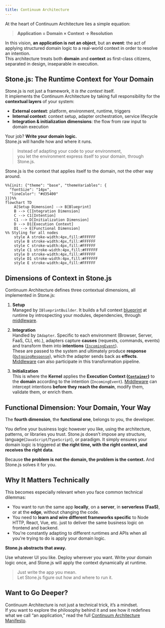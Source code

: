 ```yaml
---
title: Continuum Architecture
---
```


At the heart of Continuum Architecture lies a simple equation:

> **Application = Domain × Context → Resolution**

In this vision, **an application is not an object**, but an **event**: the act of applying structured domain logic to a real-world context in order to resolve an intention.  
This architecture treats both **domain** and **context** as first-class citizens, separated in design, inseparable in execution.

## Stone.js: The Runtime Context for Your Domain

Stone.js is not just a framework, it *is the context* itself.  
It implements the Continuum Architecture by taking full responsibility for the **contextual layers** of your system:

- **External context**: platform, environment, runtime, triggers  
- **Internal context**: context setup, adapter orchestration, service lifecycle  
- **Integration & initialization dimensions**: the flow from raw input to domain execution

Your job? **Write your domain logic.**  
Stone.js will handle how and where it runs.

> Instead of adapting your code to your environment,  
you let the environment express itself to your domain, through Stone.js.

Stone.js is the context that applies itself to the domain, not the other way around.

```mermaid
%%{init: {"theme": "base", "themeVariables": {
  "fontSize": "14px",
  "lineColor": "#d35400"
}}}%%
flowchart TD
    A[Setup Dimension] --> B[Blueprint]
    B --> C[Integration Dimension]
    C --> C1[Intention]
    C1 --> D[Initialization Dimension]
    D --> D1[Execution Context]
    D1 --> E[Functional Dimension]
%% Styling for all nodes
    style A stroke-width:4px,fill:#FFFFFF
    style B stroke-width:4px,fill:#FFFFFF
    style C stroke-width:4px,fill:#FFFFFF
    style C1 stroke-width:4px,fill:#FFFFFF
    style D stroke-width:4px,fill:#FFFFFF
    style D1 stroke-width:4px,fill:#FFFFFF
    style E stroke-width:4px,fill:#FFFFFF
```

## Dimensions of Context in Stone.js

Continuum Architecture defines three contextual dimensions, all implemented in Stone.js:

1. **Setup**  
   Managed by `IBlueprintBuilder`. It builds a full context [blueprint](./blueprint) at runtime by introspecting your modules, dependencies, through [middleware](./blueprint#dynamic-configuration).

2. **Integration**  
   Handled by `IAdapter`. Specific to each environment (Browser, Server, FaaS, CLI, etc.), adapters capture **causes** (requests, commands, events) and transform them into **intentions** ([`IncomingEvent`](../essentials//incoming-event)).  
   These are passed to the system and ultimately produce **response** ([`OutgoingResponse`](../essentials/outgoing-response)), which the adapter sends back as **effects**. [Middleware](./adapter) can also participate in this transformation pipeline.

3. **Initialization**  
   This is where the **Kernel** applies the **Execution Context ([`Container`](./container))** to the **domain** according to the intention (`IncomingEvent`).
   [Middleware](./middleware) can intercept intentions **before they reach the domain**, modify them, validate them, or enrich them.


## Functional Dimension: Your Domain, Your Way

The **fourth dimension**, the **functional one**, belongs to you, the developer.

You define your business logic however you like, using the architecture, patterns, or libraries you trust. 
Stone.js doesn’t impose any structure, language(`JavaScript`/`TypeScript`), or paradigm. It simply ensures your domain logic is triggered at **the right time, with the right context, and receives the right data**.

Because **the problem is not the domain, the problem is the context.** And Stone.js solves it for you.


## Why It Matters Technically

This becomes especially relevant when you face common technical dilemmas:

- You want to run the same app **locally**, on a **server**, in **serverless (FaaS)**, or at the **edge**, without changing the code.
- You need to **learn and wire different frameworks specific** to Node HTTP, React, Vue, etc. just to deliver the same business logic on frontend and backend.
- You're constantly adapting to different runtimes and APIs when all you're trying to do is apply your domain logic.

**Stone.js abstracts that away.**

Use whatever UI you like. Deploy wherever you want. Write your domain logic once, and Stone.js will apply the context dynamically at runtime.

> Just write the app you mean.  
> Let Stone.js figure out how and where to run it.


## Want to Go Deeper?

Continuum Architecture is not just a technical trick, it’s a mindset.  
If you want to explore the philosophy behind it and see how it redefines what we call “an application,” 
read the full [Continuum Architecture Manifesto](https://evens-stone.github.io/continuum-manifesto/manifesto).
